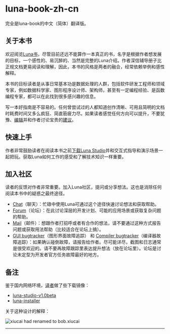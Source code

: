# luna-book-zh-cn
完全是luna-book的中文（简体）翻译版。

## 关于本书
欢迎阅览[Luna书][0]，尽管目前还远不能算作一本真正的书，名字是根据作者想发展的目标，一个感性的、易沉醉的、当然是完整的Luna介绍。作者深信辅导册子比正规文档更易阅读和理解，因此，本书的风格是两者的融合，经常依赖举例和感性解释。

本书的目标读者是从事日常基本功是数据处理的人群，包括软件研发工程师和领域专家，例如数据科学家、图形程序设计师、架构师，甚至有一定编程经验、是函数编程专家，都可以在此找到很多感兴趣的信息。

写一本好指南是不容易的。任何曾尝试过的人都知道创作清晰、可用且简明的文档时耗费时间又多么疯狂、简直筋疲力尽。如果读者感觉任何方向可以提升，不要犹豫、[编辑][1]并和作者讨论宝贵的[建议][2]。

## 快速上手
作者非常鼓励读者在阅读本书之前[下载Luna Studio][3]并和交互式指导和演示场景一起把玩。获取Luna如何工作的感受和了解技术知识一样重要。

## 加入社区
读者的反馈对作者非常重要。加入Luna社区，提问或分享想法。这也是消除任何阅读本书中的疑惑之最终途径。

- [Chat][4]（聊天）：忙碌中使用Luna可通过这个途径快速讨论想法和获取帮助。
- [Forum][2]（论坛）：在此讨论深层的开发计划、可能的应用场景或获取复杂问题的帮助。
- [Mail][5]（邮件）：想跟作者打招呼或者有合作的想法，请不要通过这种方式报告问题或获取用法帮助（比较适合在论坛上搞）。
- [GUI bugtracker][6]（图形界面故障追踪） 和 [Compiler bugtracker][7]（编译器故障追踪）：如果确认碰倒故障，请报告给作者。尽可能详尽，截图和日志通常是很受欢迎的。请不要再故障跟踪里表达提升想法（放在论坛里）。论坛是讨论未定型为开发者官方任务故障最好的地方。

## 备注
鉴于国内网络环境，[译者][8]做了些下载镜像：

- [luna-studio-v1.0beta][9]
- [luna-installer][a]

关于这种设计的解释：

![][b]

---
[0]:https://luna-lang.gitbooks.io/docs/content/
[1]:https://github.com/luna/luna-book/
[2]:https://discuss.luna-lang.org/
[3]:http://luna-lang.org/
[4]:http://chat.luna-lang.org/
[5]:mailto:contact@luna-lang.org
[6]:https://github.com/luna/luna-studio/issues
[7]:https://github.com/luna/luna/issues
[8]:http://nagexiucai.com/
[9]:https://share.weiyun.com/bf78f65211ea424b739a4a96d3c1f66b
[a]:https://share.weiyun.com/67c88f4b8f6c950d773b38d39d9a9f91
[b]:./images/too-big-while-installing.png "xiucai had renamed to bob.xiucai"
